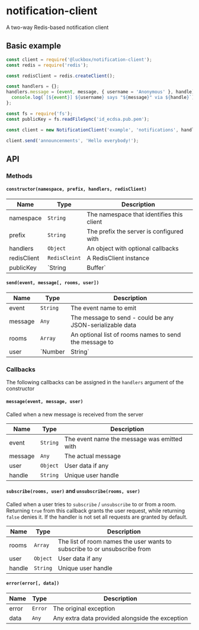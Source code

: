 # notification-client
A two-way Redis-based notification client

## Basic example

```js
const client = require('@luckbox/notification-client');
const redis = require('redis');

const redisClient = redis.createClient();

const handlers = {};
handlers.message = (event, message, { username = 'Anonymous' }, handle) => {
  console.log(`[${event}] ${username} says "${message}" via ${handle}`);
};

const fs = require('fs');
const publicKey = fs.readFileSync('id_ecdsa.pub.pem');

const client = new NotificationClient('example', 'notifications', handlers, redisClient, publicKey);

client.send('announcenments', 'Hello everybody!');
```

## API

### Methods

#### `constructor(namespace, prefix, handlers, redisClient)`

Name         | Type            | Description
-------------|-----------------|------------
namespace    | `String`        | The namespace that identifies this client
prefix       | `String`        | The prefix the server is configured with
handlers     | `Object`        | An object with optional callbacks
redisClient  | `RedisCleint`   | A RedisClient instance
publicKey    | `String|Buffer` | PEM-formatted public key

#### `send(event, message[, rooms, user])`

Name    | Type            | Description
--------|-----------------|------------
event   | `String`        | The event name to emit
message | `Any`           | The message to send - could be any JSON-serializable data
rooms   | `Array`         | An optional list of rooms names to send the message to
user    | `Number|String` | An optional user or handle ID to send the message to

### Callbacks

The following callbacks can be assigned in the `handlers` argument of the constructor

#### `message(event, message, user)`

Called when a new message is received from the server

Name    | Type     | Description
--------|----------|------------
event   | `String` | The event name the message was emitted with
message | `Any`    | The actual message
user    | `Object` | User data if any
handle  | `String` | Unique user handle

#### `subscribe(rooms, user)` and `unsubscribe(rooms, user)`

Called when a user tries to `subscribe` / `unsubscribe` to or from a room. Returning `true` from this callback grants
the user request, while returning `false` denies it. If the handler is not set all requests are granted by default.

Name    | Type     | Description
--------|----------|------------
rooms   | `Array`  | The list of room names the user wants to subscribe to or unsubscribe from
user    | `Object` | User data if any
handle  | `String` | Unique user handle

#### `error(error[, data])`

Name    | Type     | Description
--------|----------|------------
error   | `Error`  | The original exception
data    | `Any`    | Any extra data provided alongside the exception
